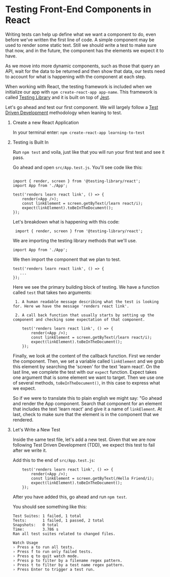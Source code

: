 # Testing Front-End Components in React

Writing tests can help up define what we want a component to do, even before we've written the first line of code. A simple component may be used to render some static text. Still we should write a test to make sure that now, and in the future, the component has the elements we expect it to have. 

As we move into more dynamic components, such as those that query an API, wait for the data to be returned and then show that data, our tests need to account for what is happening with the component at each step. 

When working with React, the testing framework is included when we initialize our app with `npm create-react-app app-name`. This framework is called [Testing Library](https://testing-library.com/) and it is built on top of [Jest](https://jestjs.io/).

Let's go ahead and test our first component. We will largely follow a [Test Driven Development](https://www.guru99.com/test-driven-development.html) methodology when leaning to test.

1. Create a new React Application

    In your terminal enter: `npm create-react-app learning-to-test`

2. Testing is Built In

    Run `npm test` and voila, just like that you will run your first test and see it pass. 

    Go ahead and open `src/App.test.js`. You'll see code like this:
    
    ```

    import { render, screen } from '@testing-library/react';
    import App from './App';

    test('renders learn react link', () => {
        render(<App />);
        const linkElement = screen.getByText(/learn react/i);
        expect(linkElement).toBeInTheDocument();
    });

    ```

    Let's breakdown what is happening with this code: 
    
    ` import { render, screen } from '@testing-library/react';`

    We are importing the testing library methods that we'll use.

    `import App from './App';`

    We then import the component that we plan to test. 

    ```
    test('renders learn react link', () => {
       ...
    });
    ```

    Here we see the primary building block of testing. We have a function called `test` that takes two arguments: 
       
        1. A human readable message describing what the test is looking for. Here we have the message 'renders react link'.

        2. A call back function that usually starts by setting up the component and checking some expectation of that component.

    ```
        test('renders learn react link', () => {
            render(<App />);
            const linkElement = screen.getByText(/learn react/i);
            expect(linkElement).toBeInTheDocument();
        });
    ```

    Finally, we look at the content of the callback function. First we render the component. Then, we set a variable called `linkElement` and we grab this element by searching the 'screen' for the text 'learn react'.
    On the last line, we complete the test with our `expect` function. Expect takes one argument that is some element we want to target. Then we use one of several methods, `toBeInTheDocument()`, in this case to express what we expect.

    So if we were to translate this to plain english we might say: 
    "Go ahead and render the App component. Search that component for an element that includes the text 'learn react' and give it a name of `linkElement`. At last, check to make sure that the element is in the component that we rendered. 

3. Let's Write a New Test

    Inside the same test file, let's add a new test. Given that we are now following Test Driven Development (TDD), we expect this test to fail after we write it. 

    Add this to the end of `src/App.test.js`: 

    ```
        test('renders learn react link', () => {
            render(<App />);
            const linkElement = screen.getByText(/Hello Friend/i);
            expect(linkElement).toBeInTheDocument();
        });
    ```

    After you have added this, go ahead and run `npm test`. 

    You should see something like this: 

    ```
    Test Suites: 1 failed, 1 total
    Tests:       1 failed, 1 passed, 2 total
    Snapshots:   0 total
    Time:        3.786 s
    Ran all test suites related to changed files.

    Watch Usage
    › Press a to run all tests.
    › Press f to run only failed tests.
    › Press q to quit watch mode.
    › Press p to filter by a filename regex pattern.
    › Press t to filter by a test name regex pattern.
    › Press Enter to trigger a test run.
    ```
    



